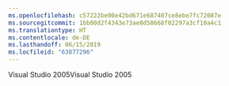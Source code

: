 ```yaml
---
ms.openlocfilehash: c57222be00e42bd671e687407ce8ebe7fc72087e
ms.sourcegitcommit: 1bb00d2f4343e73ae8d58668f02297a3cf10a4c1
ms.translationtype: HT
ms.contentlocale: de-DE
ms.lasthandoff: 06/15/2019
ms.locfileid: "63877296"
---
```

<span data-ttu-id="02483-101">Visual Studio 2005</span><span class="sxs-lookup"><span data-stu-id="02483-101">Visual Studio 2005</span></span>